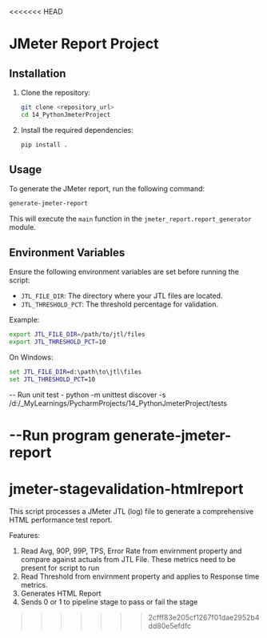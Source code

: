 <<<<<<< HEAD
# JMeter Report Project

## Installation

1. Clone the repository:
    ```sh
    git clone <repository_url>
    cd 14_PythonJmeterProject
    ```

2. Install the required dependencies:
    ```sh
    pip install .
    ```

## Usage

To generate the JMeter report, run the following command:
```sh
generate-jmeter-report
```

This will execute the `main` function in the `jmeter_report.report_generator` module.

## Environment Variables

Ensure the following environment variables are set before running the script:

- `JTL_FILE_DIR`: The directory where your JTL files are located.
- `JTL_THRESHOLD_PCT`: The threshold percentage for validation.

Example:
```sh
export JTL_FILE_DIR=/path/to/jtl/files
export JTL_THRESHOLD_PCT=10
```

On Windows:
```cmd
set JTL_FILE_DIR=d:\path\to\jtl\files
set JTL_THRESHOLD_PCT=10
```


-- Run unit test - 
python -m unittest discover -s /d:/_MyLearnings/PycharmProjects/14_PythonJmeterProject/tests

--Run program
generate-jmeter-report
=======
# jmeter-stagevalidation-htmlreport
This script processes a JMeter JTL (log) file to generate a comprehensive HTML performance test report. 

Features:
1. Read Avg, 90P, 99P, TPS, Error Rate from envirnment property and compare against actuals from JTL File. These metrics need to be present for script to run
2. Read Threshold from envirnment property and applies to Response time metrics.
3. Generates HTML Report
4. Sends 0 or 1 to pipeline stage to pass or fail the stage
>>>>>>> 2cfff83e205cf1267f01dae2952b4dd80e5efdfc
